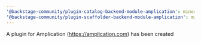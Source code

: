 ```yaml
---
'@backstage-community/plugin-catalog-backend-module-amplication': minor
'@backstage-community/plugin-scaffolder-backend-module-amplication': minor
---
```


A plugin for Amplication (https://amplication.com) has been created
